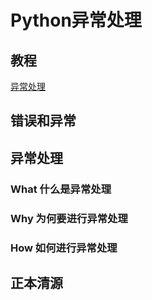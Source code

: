 # Python异常处理

## 教程

[异常处理](https://www.cnblogs.com/linhaifeng/articles/6232220.html)

## 错误和异常

## 异常处理

### What 什么是异常处理

### Why 为何要进行异常处理

### How 如何进行异常处理

## 正本清源

